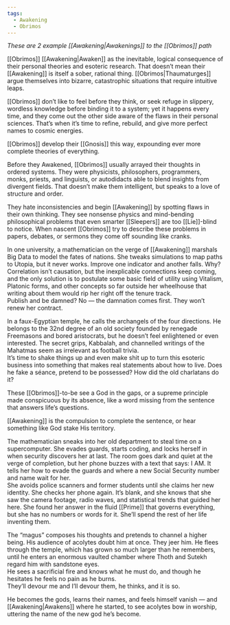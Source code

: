 ```yaml
---
tags:
  - Awakening
  - Obrimos
---
```

_These are 2 example [[Awakening|Awakenings]] to the [[Obrimos]] path_

[[Obrimos]] [[Awakening|Awaken]] as the inevitable, logical consequence of their personal theories and esoteric research. That doesn’t mean their [[Awakening]] is itself a sober, rational thing. [[Obrimos|Thaumaturges]] argue themselves into bizarre, catastrophic situations that require intuitive leaps.

[[Obrimos]] don’t like to feel before they think, or seek refuge in slippery, wordless knowledge before binding it to a system; yet it happens every time, and they come out the other side aware of the flaws in their personal sciences. That’s when it’s time to refine, rebuild, and give more perfect names to cosmic energies. 

[[Obrimos]] develop their [[Gnosis]] this way, expounding ever more complete theories of everything.

Before they Awakened, [[Obrimos]] usually arrayed their thoughts in ordered systems. They were physicists, philosophers, programmers, monks, priests, and linguists, or autodidacts able to blend insights from divergent fields. That doesn’t make them intelligent, but speaks to a love of structure and order.

They hate inconsistencies and begin [[Awakening]] by spotting flaws in their own thinking. They see nonsense physics and mind-bending philosophical problems that even smarter [[Sleepers]] are too [[Lie]]-blind to notice. When nascent [[Obrimos]] try to describe these problems in papers, debates, or sermons they come off sounding like cranks.

In one university, a mathematician on the verge of [[Awakening]] marshals Big Data to model the fates of nations. She tweaks simulations to map paths to Utopia, but it never works. Improve one indicator and another falls. Why?\
Correlation isn’t causation, but the inexplicable connections keep coming, and the only solution is to postulate some basic field of utility using Vitalism, Platonic forms, and other concepts so far outside her wheelhouse that writing about them would rip her right off the tenure track.\
Publish and be damned? No — the damnation comes first. They won’t renew her contract.

In a faux-Egyptian temple, he calls the archangels of the four directions. He belongs to the 32nd degree of an old society founded by renegade Freemasons and bored aristocrats, but he doesn’t feel enlightened or even interested. The secret grips, Kabbalah, and channelled writings of the Mahatmas seem as irrelevant as football trivia.\
It’s time to shake things up and even make shit up to turn this esoteric business into something that makes real statements about how to live. Does he fake a séance, pretend to be possessed? How did the old charlatans do it?

These [[Obrimos]]-to-be see a God in the gaps, or a supreme principle made conspicuous by its absence, like a word missing from the sentence that answers life’s questions. 

[[Awakening]] is the compulsion to complete the sentence, or hear something like God stake His territory.

The mathematician sneaks into her old department to steal time on a supercomputer. She evades guards, starts coding, and locks herself in when security discovers her at last. The room goes dark and quiet at the verge of completion, but her phone buzzes with a text that says: I AM. It tells her how to evade the guards and where a new Social Security number and name wait for her.\
She avoids police scanners and former students until she claims her new identity. She checks her phone again. It’s blank, and she knows that she saw the camera footage, radio waves, and statistical trends that guided her here. She found her answer in the fluid [[Prime]] that governs everything, but she has no numbers or words for it. She’ll spend the rest of her life inventing them.

The “magus” composes his thoughts and pretends to channel a higher being. His audience of acolytes doubt him at once. They jeer him. He flees through the temple, which has grown so much larger than he remembers, until he enters an enormous vaulted chamber where Thoth and Sutekh regard him with sandstone eyes.\
He sees a sacrificial fire and knows what he must do, and though he hesitates he feels no pain as he burns.\
They’ll devour me and I’ll devour them, he thinks, and it is so. 

He becomes the gods, learns their names, and feels himself vanish — and [[Awakening|Awakens]] where he started, to see acolytes bow in worship, uttering the name of the new god he’s become.
